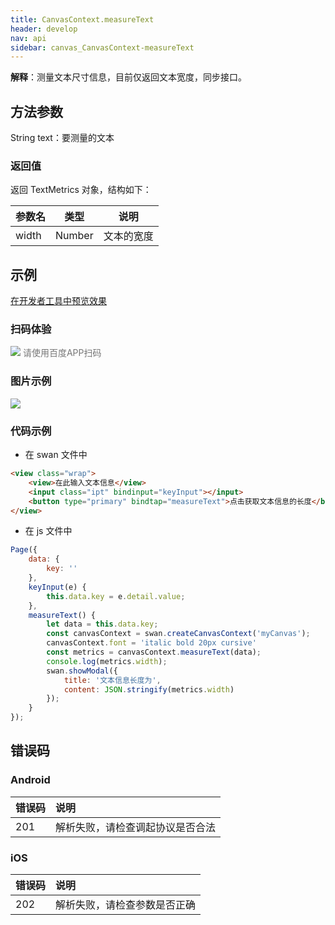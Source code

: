 ```yaml
---
title: CanvasContext.measureText
header: develop
nav: api
sidebar: canvas_CanvasContext-measureText
---
```


 


**解释**：测量文本尺寸信息，目前仅返回文本宽度，同步接口。

 
## 方法参数 

String text：要测量的文本  

### 返回值

返回 TextMetrics 对象，结构如下：

| 参数名 | 类型 | 说明 |
|---- | ---- | ---- |
| width | Number | 文本的宽度 |
## 示例
<a href="swanide://fragment/15efae9ad9cf32fc8ba7991ca3a877f51574271401532" title="在开发者工具中预览效果" target="_self">在开发者工具中预览效果</a>
 
### 扫码体验

<div class='scan-code-container'>
    <img src="https://b.bdstatic.com/miniapp/assets/images/doc_demo/fragment_measureText.png" class="demo-qrcode-image" />
    <font color=#777 12px>请使用百度APP扫码</font>
</div>

###  图片示例  
<div class="m-doc-custom-examples">
    <div class="m-doc-custom-examples-correct">
        <img src="https://b.bdstatic.com/miniapp/image/measureText.gif">
    </div>
    <div class="m-doc-custom-examples-correct">
        <img src=" ">
    </div>
    <div class="m-doc-custom-examples-correct">
        <img src=" ">
    </div>     
</div>

### 代码示例 



* 在 swan 文件中

```html
<view class="wrap">
    <view>在此输入文本信息</view>
    <input class="ipt" bindinput="keyInput"></input>
    <button type="primary" bindtap="measureText">点击获取文本信息的长度</button>
</view>
```

* 在 js 文件中

```js
Page({
    data: {
        key: ''
    },
    keyInput(e) {
        this.data.key = e.detail.value;
    },
    measureText() {
        let data = this.data.key;
        const canvasContext = swan.createCanvasContext('myCanvas');
        canvasContext.font = 'italic bold 20px cursive'
        const metrics = canvasContext.measureText(data);
        console.log(metrics.width);
        swan.showModal({
            title: '文本信息长度为',
            content: JSON.stringify(metrics.width)
        }); 
    }
});
```
##  错误码
### Android

|错误码|说明|
|:--|:--|
|201|解析失败，请检查调起协议是否合法|

### iOS

|错误码|说明|
|:--|:--|
|202|解析失败，请检查参数是否正确      |
 



